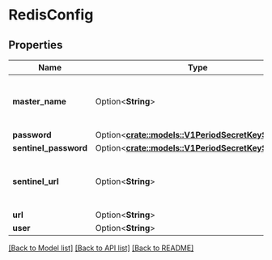 # RedisConfig

## Properties

Name | Type | Description | Notes
------------ | ------------- | ------------- | -------------
**master_name** | Option<**String**> | Only required when Sentinel is used | [optional]
**password** | Option<[**crate::models::V1PeriodSecretKeySelector**](v1.SecretKeySelector.md)> |  | [optional]
**sentinel_password** | Option<[**crate::models::V1PeriodSecretKeySelector**](v1.SecretKeySelector.md)> |  | [optional]
**sentinel_url** | Option<**String**> | Sentinel URL, will be ignored if Redis URL is provided | [optional]
**url** | Option<**String**> | Redis URL | [optional]
**user** | Option<**String**> | Redis user | [optional]

[[Back to Model list]](../README.md#documentation-for-models) [[Back to API list]](../README.md#documentation-for-api-endpoints) [[Back to README]](../README.md)


